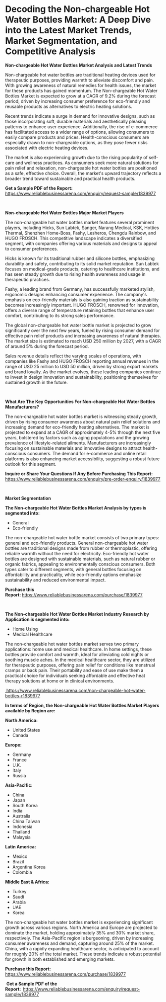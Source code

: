 <p><h1>Decoding the Non-chargeable Hot Water Bottles Market: A Deep Dive into the Latest Market Trends, Market Segmentation, and Competitive Analysis</h1></p><p><strong>Non-chargeable Hot Water Bottles Market Analysis and Latest Trends</strong></p>
<p><p>Non-chargeable hot water bottles are traditional heating devices used for therapeutic purposes, providing warmth to alleviate discomfort and pain. With growing awareness of natural remedies for health issues, the market for these products has gained momentum. The Non-chargeable Hot Water Bottles Market is expected to grow at a CAGR of 9.2% during the forecast period, driven by increasing consumer preference for eco-friendly and reusable products as alternatives to electric heating solutions.</p><p>Recent trends indicate a surge in demand for innovative designs, such as those incorporating soft, durable materials and aesthetically pleasing patterns to enhance user experience. Additionally, the rise of e-commerce has facilitated access to a wider range of options, allowing consumers to easily compare products and prices. Health-conscious consumers are especially drawn to non-chargeable options, as they pose fewer risks associated with electric heating devices. </p><p>The market is also experiencing growth due to the rising popularity of self-care and wellness practices. As consumers seek more natural solutions for pain relief and relaxation, non-chargeable hot water bottles are positioned as a safe, effective choice. Overall, the market's upward trajectory reflects a broader trend toward sustainable and practical health products.</p></p>
<p><strong>Get a Sample PDF of the Report:&nbsp;</strong> <a href="https://www.reliablebusinessarena.com/enquiry/request-sample/1839977?utm_campaign=3565&utm_medium=2&utm_source=Github&utm_content=ia&utm_term=14042025&utm_id=non-chargeable-hot-water-bottles">https://www.reliablebusinessarena.com/enquiry/request-sample/1839977</a></p>
<p>&nbsp;</p>
<p><strong>Non-chargeable Hot Water Bottles Major Market Players</strong></p>
<p><p>The non-chargeable hot water bottles market features several prominent players, including Hicks, Sun Labtek, Sanger, Narang Medical, KSK, Hotties Thermal, Shenzhen Home-Boss, Fashy, Lesheros, Chengdu Rainbow, and HUGO FROSCH. This competitive landscape indicates a diversified segment, with companies offering various materials and designs to appeal to consumer preferences.</p><p>Hicks is known for its traditional rubber and silicone bottles, emphasizing durability and safety, contributing to its solid market reputation. Sun Labtek focuses on medical-grade products, catering to healthcare institutions, and has seen steady growth due to rising health awareness and usage in therapeutic practices.</p><p>Fashy, a leading brand from Germany, has successfully marketed stylish, ergonomic designs enhancing consumer experience. The company's emphasis on eco-friendly materials is also gaining traction as sustainability becomes increasingly important. HUGO FROSCH, renowned for innovation, offers a diverse range of temperature retaining bottles that enhance user comfort, contributing to its strong sales performance.</p><p>The global non-chargeable hot water bottle market is projected to grow significantly over the next few years, fueled by rising consumer demand for effective pain relief products and increasing awareness of natural therapies. The market size is estimated to reach USD 250 million by 2027, with a CAGR of around 5% during the forecast period.</p><p>Sales revenue details reflect the varying scales of operations, with companies like Fashy and HUGO FROSCH reporting annual revenues in the range of USD 25 million to USD 50 million, driven by strong export markets and brand loyalty. As the market evolves, these leading companies continue to invest in design innovation and sustainability, positioning themselves for sustained growth in the future.</p></p>
<p>&nbsp;</p>
<p><strong>What Are The Key Opportunities For Non-chargeable Hot Water Bottles Manufacturers?</strong></p>
<p><p>The non-chargeable hot water bottles market is witnessing steady growth, driven by rising consumer awareness about natural pain relief solutions and increasing demand for eco-friendly heating alternatives. The market is projected to expand at a CAGR of approximately 4-5% through the next five years, bolstered by factors such as aging populations and the growing prevalence of lifestyle-related ailments. Manufacturers are increasingly focusing on sustainable materials and innovative designs to attract health-conscious consumers. The demand for e-commerce and online retail platforms is also enhancing market accessibility, suggesting a robust future outlook for this segment.</p></p>
<p><strong>Inquire or Share Your Questions If Any Before Purchasing This Report:</strong> <a href="https://www.reliablebusinessarena.com/enquiry/pre-order-enquiry/1839977?utm_campaign=3565&utm_medium=2&utm_source=Github&utm_content=ia&utm_term=14042025&utm_id=non-chargeable-hot-water-bottles">https://www.reliablebusinessarena.com/enquiry/pre-order-enquiry/1839977</a></p>
<p>&nbsp;</p>
<p><strong>Market Segmentation</strong></p>
<p><strong>The Non-chargeable Hot Water Bottles Market Analysis by types is segmented into:</strong></p>
<p><ul><li>General</li><li>Eco-friendly</li></ul></p>
<p><p>The non-chargeable hot water bottle market consists of two primary types: general and eco-friendly products. General non-chargeable hot water bottles are traditional designs made from rubber or thermoplastic, offering reliable warmth without the need for electricity. Eco-friendly hot water bottles are designed with sustainable materials, such as natural rubber or organic fabrics, appealing to environmentally conscious consumers. Both types cater to different segments, with general bottles focusing on affordability and practicality, while eco-friendly options emphasize sustainability and reduced environmental impact.</p></p>
<p><strong>Purchase this Report:&nbsp;</strong><a href="https://www.reliablebusinessarena.com/purchase/1839977?utm_campaign=3565&utm_medium=2&utm_source=Github&utm_content=ia&utm_term=14042025&utm_id=non-chargeable-hot-water-bottles">https://www.reliablebusinessarena.com/purchase/1839977</a></p>
<p>&nbsp;</p>
<p><strong>The Non-chargeable Hot Water Bottles Market Industry Research by Application is segmented into:</strong></p>
<p><ul><li>Home Using</li><li>Medical Healthcare</li></ul></p>
<p><p>The non-chargeable hot water bottles market serves two primary applications: home use and medical healthcare. In home settings, these bottles provide comfort and warmth, ideal for alleviating cold nights or soothing muscle aches. In the medical healthcare sector, they are utilized for therapeutic purposes, offering pain relief for conditions like menstrual cramps or back pain. Their portability and ease of use make them a practical choice for individuals seeking affordable and effective heat therapy solutions at home or in clinical environments.</p></p>
<p><a href="https://www.reliablebusinessarena.com/non-chargeable-hot-water-bottles-r1839977?utm_campaign=3565&utm_medium=2&utm_source=Github&utm_content=ia&utm_term=14042025&utm_id=non-chargeable-hot-water-bottles">&nbsp;https://www.reliablebusinessarena.com/non-chargeable-hot-water-bottles-r1839977</a></p>
<p><strong>In terms of Region, the Non-chargeable Hot Water Bottles Market Players available by Region are:</strong></p>
<p>
    <p> <strong> North America: </strong>
        <ul>
            <li>United States</li>
            <li>Canada</li>
        </ul>
        </p> 
    <p> <strong> Europe: </strong>
        <ul>
            <li>Germany</li>
            <li>France</li>
            <li>U.K.</li>
            <li>Italy</li>
            <li>Russia</li>
        </ul>
        </p> 
    <p> <strong> Asia-Pacific: </strong>
        <ul>
            <li>China</li>
            <li>Japan</li>
            <li>South Korea</li>
            <li>India</li>
            <li>Australia</li>
            <li>China Taiwan</li>
            <li>Indonesia</li>
            <li>Thailand</li>
            <li>Malaysia</li>
        </ul>
        </p> 
    <p> <strong> Latin America: </strong>
        <ul>
            <li>Mexico</li>
            <li>Brazil</li>
            <li>Argentina Korea</li>
            <li>Colombia</li>
        </ul>
        </p> 
    <p> <strong> Middle East & Africa: </strong>
        <ul>
            <li>Turkey</li>
            <li>Saudi</li>
            <li>Arabia</li>
            <li>UAE</li>
            <li>Korea</li>
        </ul>
    </p>
    </p>
<p><p>The non-chargeable hot water bottles market is experiencing significant growth across various regions. North America and Europe are projected to dominate the market, holding approximately 35% and 30% market share, respectively. The Asia-Pacific region is burgeoning, driven by increasing consumer awareness and demand, capturing around 25% of the market. China, with a rapidly expanding healthcare sector, is anticipated to account for roughly 20% of the total market. These trends indicate a robust potential for growth in both established and emerging markets.</p></p>
<p><strong>Purchase this Report: </strong><a href="https://www.reliablebusinessarena.com/purchase/1839977?utm_campaign=3565&utm_medium=2&utm_source=Github&utm_content=ia&utm_term=14042025&utm_id=non-chargeable-hot-water-bottles">https://www.reliablebusinessarena.com/purchase/1839977</a></p>
<p>&nbsp;<strong>Get a Sample PDF of the Report:&nbsp;&nbsp;</strong><a href="https://www.reliablebusinessarena.com/enquiry/request-sample/1839977?utm_campaign=3565&utm_medium=2&utm_source=Github&utm_content=ia&utm_term=14042025&utm_id=non-chargeable-hot-water-bottles">https://www.reliablebusinessarena.com/enquiry/request-sample/1839977</a></p>
<p><strong></strong></p>
<p><p></p><p></p><p></p></p>